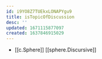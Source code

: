 ```yaml
---
id: i9YO8Z7TUEkxLONAPYgu9
title: isTopicOfDiscussion
desc: ''
updated: 1671115877097
created: 1637846915029
---
```




- [[c.Sphere]] [[sphere.Discursive]]
